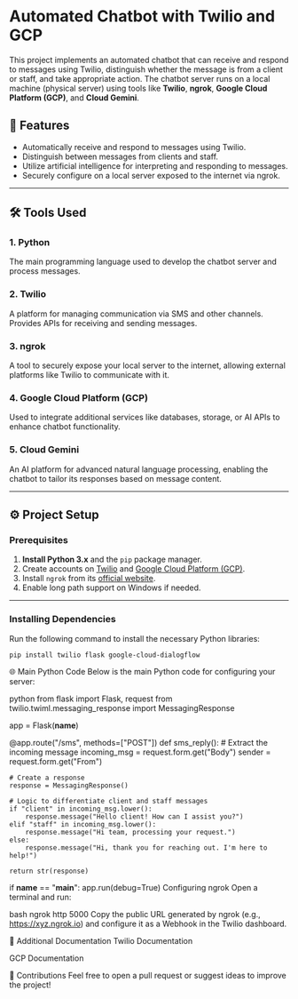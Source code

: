 # Automated Chatbot with Twilio and GCP

This project implements an automated chatbot that can receive and respond to messages using Twilio, distinguish whether the message is from a client or staff, and take appropriate action. The chatbot server runs on a local machine (physical server) using tools like **Twilio**, **ngrok**, **Google Cloud Platform (GCP)**, and **Cloud Gemini**.

## 🚀 Features
- Automatically receive and respond to messages using Twilio.
- Distinguish between messages from clients and staff.
- Utilize artificial intelligence for interpreting and responding to messages.
- Securely configure on a local server exposed to the internet via ngrok.

---

## 🛠️ Tools Used

### 1. **Python**
The main programming language used to develop the chatbot server and process messages.

### 2. **Twilio**
A platform for managing communication via SMS and other channels. Provides APIs for receiving and sending messages.

### 3. **ngrok**
A tool to securely expose your local server to the internet, allowing external platforms like Twilio to communicate with it.

### 4. **Google Cloud Platform (GCP)**
Used to integrate additional services like databases, storage, or AI APIs to enhance chatbot functionality.

### 5. **Cloud Gemini**
An AI platform for advanced natural language processing, enabling the chatbot to tailor its responses based on message content.

---

## ⚙️ Project Setup

### Prerequisites
1. **Install Python 3.x** and the `pip` package manager.
2. Create accounts on [Twilio](https://www.twilio.com/) and [Google Cloud Platform (GCP)](https://cloud.google.com/).
3. Install `ngrok` from its [official website](https://ngrok.com/).
4. Enable long path support on Windows if needed.

---

### Installing Dependencies

Run the following command to install the necessary Python libraries:

```bash
pip install twilio flask google-cloud-dialogflow
```

🌐 Main Python Code
Below is the main Python code for configuring your server:

python
from flask import Flask, request
from twilio.twiml.messaging_response import MessagingResponse

app = Flask(__name__)

@app.route("/sms", methods=["POST"])
def sms_reply():
    # Extract the incoming message
    incoming_msg = request.form.get("Body")
    sender = request.form.get("From")
    
    # Create a response
    response = MessagingResponse()
    
    # Logic to differentiate client and staff messages
    if "client" in incoming_msg.lower():
        response.message("Hello client! How can I assist you?")
    elif "staff" in incoming_msg.lower():
        response.message("Hi team, processing your request.")
    else:
        response.message("Hi, thank you for reaching out. I'm here to help!")

    return str(response)

if __name__ == "__main__":
    app.run(debug=True)
Configuring ngrok
Open a terminal and run:

bash
ngrok http 5000
Copy the public URL generated by ngrok (e.g., https://xyz.ngrok.io) and configure it as a Webhook in the Twilio dashboard.

📖 Additional Documentation
Twilio Documentation

GCP Documentation

👥 Contributions
Feel free to open a pull request or suggest ideas to improve the project!
